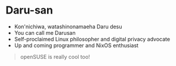 # Daru-san
- Kon'nichiwa, watashinonamaeha Daru desu
- You can call me Darusan
- Self-proclaimed Linux philosopher and digital privacy advocate
- Up and coming programmer and NixOS enthusiast
> openSUSE is really cool too!
